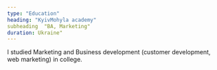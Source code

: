 ```yaml
---
type: "Education"
heading: "KyivMohyla academy"
subheading  "BA, Marketing"
duration: Ukraine"
---
```


I studied Marketing and Business development (customer development, web marketing) in college.